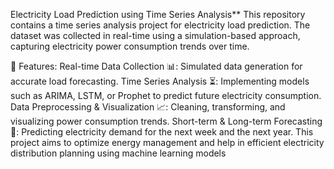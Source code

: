 Electricity Load Prediction using Time Series Analysis**
This repository contains a time series analysis project for electricity load prediction. The dataset was collected in real-time using a simulation-based approach, capturing electricity power consumption trends over time.

🔹 Features:
Real-time Data Collection 📊: Simulated data generation for accurate load forecasting.
Time Series Analysis ⏳: Implementing models such as ARIMA, LSTM, or Prophet to predict future electricity consumption.
Data Preprocessing & Visualization 📈: Cleaning, transforming, and visualizing power consumption trends.
Short-term & Long-term Forecasting 🔮: Predicting electricity demand for the next week and the next year.
This project aims to optimize energy management and help in efficient electricity distribution planning using machine learning models
